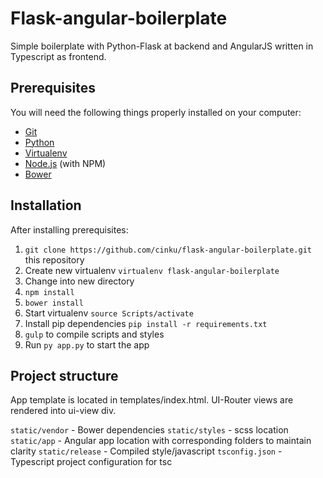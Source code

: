 # Flask-angular-boilerplate

Simple boilerplate with Python-Flask at backend and AngularJS written in Typescript as frontend.

## Prerequisites

You will need the following things properly installed on your computer:

* [Git](http://git-scm.com/)
* [Python](https://www.python.org/)
* [Virtualenv](https://virtualenv.pypa.io/en/latest/)
* [Node.js](http://nodejs.org/) (with NPM)
* [Bower](http://bower.io/)

## Installation

After installing prerequisites:

1. `git clone https://github.com/cinku/flask-angular-boilerplate.git` this repository
2. Create new virtualenv `virtualenv flask-angular-boilerplate`
3. Change into new directory
4. `npm install`
5. `bower install`
6. Start virtualenv `source Scripts/activate`
7. Install pip dependencies `pip install -r requirements.txt`
8. `gulp` to compile scripts and styles
9. Run `py app.py` to start the app

## Project structure

App template is located in templates/index.html. UI-Router views are rendered into ui-view div.

`static/vendor` - Bower dependencies
`static/styles` - scss location
`static/app` - Angular app location with corresponding folders to maintain clarity
`static/release` - Compiled style/javascript
`tsconfig.json` - Typescript project configuration for tsc